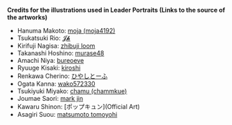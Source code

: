 **Credits for the illustrations used in Leader Portraits (Links to the source of the artworks)**
- Hanuma Makoto: [moja (moja4192)](https://www.pixiv.net/en/artworks/115874929)
- Tsukatsuki Rio: [𝓙𝓱](https://www.pixiv.net/en/artworks/120118923)
- Kirifuji Nagisa: [zhibuji loom](https://x.com/Zhibujiloom/status/1778711907559440433)
- Takanashi Hoshino: [murase48](https://x.com/usluvvv_48/status/1816505058932236337)
- Amachi Niya: [bureoeve](https://www.pixiv.net/en/artworks/98436175)
- Ryuuge Kisaki: [kiroshi](https://www.pixiv.net/en/artworks/113273332)
- Renkawa Cherino: [ひやしとーふ](https://x.com/1CQRuhal7pLKJhw/status/1717738639189328278)
- Ogata Kanna: [wako572330](https://x.com/wako572330/status/1743607893080023160)
- Tsukiyuki Miyako: [chamu (chammkue)](https://www.pixiv.net/en/artworks/98604274)
- Joumae Saori: [mark jin](https://x.com/MARJIErs_K/status/1636676235932889088)
- Kawaru Shinon: [ポップキュン](Official Art)
- Asagiri Suou: [matsumoto tomoyohi](https://x.com/M_tomoyohi/status/1804259974740349223)